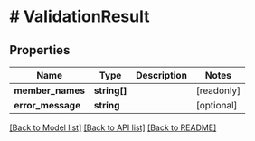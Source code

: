 # # ValidationResult

## Properties

Name | Type | Description | Notes
------------ | ------------- | ------------- | -------------
**member_names** | **string[]** |  | [readonly]
**error_message** | **string** |  | [optional]

[[Back to Model list]](../../README.md#models) [[Back to API list]](../../README.md#endpoints) [[Back to README]](../../README.md)
